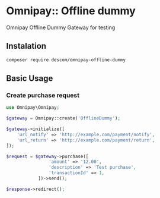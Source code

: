 # Omnipay:: Offline dummy

Omnipay Offline Dummy Gateway for testing

## Instalation

```sh
composer require descom/omnipay-offline-dummy
```

## Basic Usage

### Create purchase request

```php
use Omnipay\Omnipay;

$gateway = Omnipay::create('OfflineDummy');

$gateway->initialize([
    'url_notify' => 'http://example.com/payment/notify',
    'url_return' => 'http://example.com/payment/return',
]);

$request = $gateway->purchase([
                'amount' => '12.00',
                'description' => 'Test purchase',
                'transactionId' => 1,
            ])->send();

$response->redirect();
```